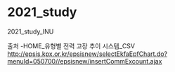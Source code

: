 # 2021_study
2021_study_INU


출처
-HOME_유형별 전력 고장 추이 시스템_CSV
http://epsis.kpx.or.kr/epsisnew/selectEkfaEpfChart.do?menuId=050700//epsisnew/insertCommExcount.ajax

